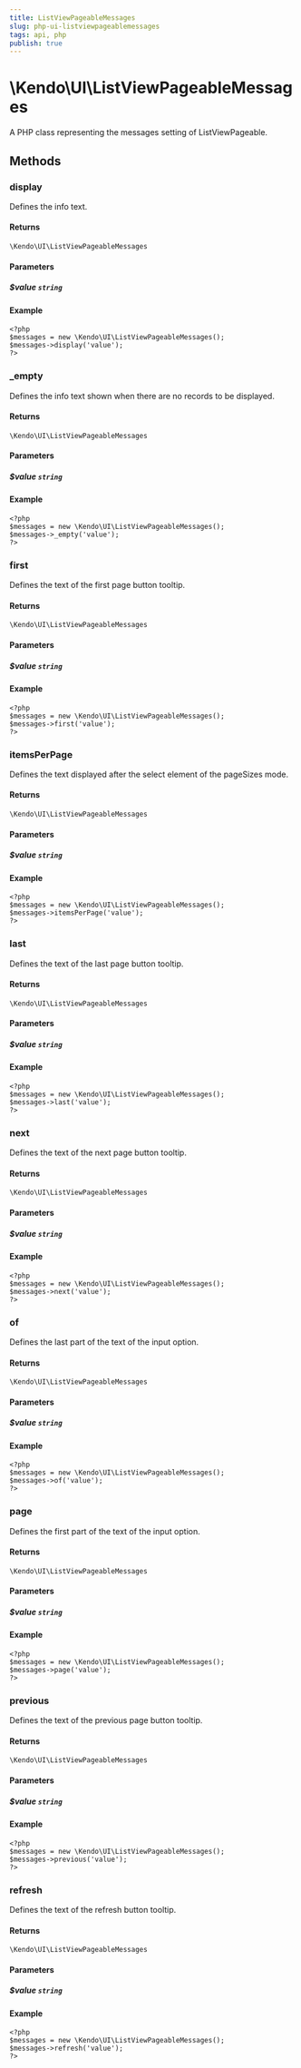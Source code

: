 ```yaml
---
title: ListViewPageableMessages
slug: php-ui-listviewpageablemessages
tags: api, php
publish: true
---
```


# \Kendo\UI\ListViewPageableMessages

A PHP class representing the messages setting of ListViewPageable.


## Methods

### display
Defines the info text.

#### Returns
`\Kendo\UI\ListViewPageableMessages`

#### Parameters

##### $value `string`



#### Example 
    <?php
    $messages = new \Kendo\UI\ListViewPageableMessages();
    $messages->display('value');
    ?>

### _empty
Defines the info text shown when there are no records to be displayed.

#### Returns
`\Kendo\UI\ListViewPageableMessages`

#### Parameters

##### $value `string`



#### Example 
    <?php
    $messages = new \Kendo\UI\ListViewPageableMessages();
    $messages->_empty('value');
    ?>

### first
Defines the text of the first page button tooltip.

#### Returns
`\Kendo\UI\ListViewPageableMessages`

#### Parameters

##### $value `string`



#### Example 
    <?php
    $messages = new \Kendo\UI\ListViewPageableMessages();
    $messages->first('value');
    ?>

### itemsPerPage
Defines the text displayed after the select element of the pageSizes mode.

#### Returns
`\Kendo\UI\ListViewPageableMessages`

#### Parameters

##### $value `string`



#### Example 
    <?php
    $messages = new \Kendo\UI\ListViewPageableMessages();
    $messages->itemsPerPage('value');
    ?>

### last
Defines the text of the last page button tooltip.

#### Returns
`\Kendo\UI\ListViewPageableMessages`

#### Parameters

##### $value `string`



#### Example 
    <?php
    $messages = new \Kendo\UI\ListViewPageableMessages();
    $messages->last('value');
    ?>

### next
Defines the text of the next page button tooltip.

#### Returns
`\Kendo\UI\ListViewPageableMessages`

#### Parameters

##### $value `string`



#### Example 
    <?php
    $messages = new \Kendo\UI\ListViewPageableMessages();
    $messages->next('value');
    ?>

### of
Defines the last part of the text of the input option.

#### Returns
`\Kendo\UI\ListViewPageableMessages`

#### Parameters

##### $value `string`



#### Example 
    <?php
    $messages = new \Kendo\UI\ListViewPageableMessages();
    $messages->of('value');
    ?>

### page
Defines the first part of the text of the input option.

#### Returns
`\Kendo\UI\ListViewPageableMessages`

#### Parameters

##### $value `string`



#### Example 
    <?php
    $messages = new \Kendo\UI\ListViewPageableMessages();
    $messages->page('value');
    ?>

### previous
Defines the text of the previous page button tooltip.

#### Returns
`\Kendo\UI\ListViewPageableMessages`

#### Parameters

##### $value `string`



#### Example 
    <?php
    $messages = new \Kendo\UI\ListViewPageableMessages();
    $messages->previous('value');
    ?>

### refresh
Defines the text of the refresh button tooltip.

#### Returns
`\Kendo\UI\ListViewPageableMessages`

#### Parameters

##### $value `string`



#### Example 
    <?php
    $messages = new \Kendo\UI\ListViewPageableMessages();
    $messages->refresh('value');
    ?>

 
